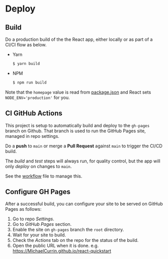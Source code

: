 # Deploy


## Build

Do a production build of the the React app, either locally or as part of a CI/CI flow as below.

- Yarn
    ```sh
    $ yarn build
    ```
- NPM
    ```sh
    $ npm run build
    ```

Note that the `homepage` value is read from [package.json](/package.json) and React sets `NODE_ENV='production'` for you.


## CI GitHub Actions

This project is setup to automatically build and deploy to the `gh-pages` branch on Github. That branch is used to run the GitHub Pages site, managed in repo settings.

Do a **push** to `main` or merge a **Pull Request** against `main` to trigger the CI/CD build.

The _build_ and _test_ steps will always run, for quality control, but the app will only _deploy_ on changes to `main`.

See the [workflow](/.github/workflows/main.yml) file to manage this.


## Configure GH Pages

After a successful build, you can configure your site to be served on GitHub Pages as follows:

1. Go to repo _Settings_.
1. Go to _GitHub Pages_ section.
1. Enable the site on `gh-pages` branch the `root` directory.
1. Wait for your site to build.
1. Check the _Actions_ tab on the repo for the status of the build.
1. Open the public URL when it is done. e.g. https://MichaelCurrin.github.io/react-quickstart
